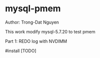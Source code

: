 # mysql-pmem

Author: Trong-Dat Nguyen

This work modify mysql-5.7.20 to test pmem

Part 1: REDO log with NVDIMM

#install
[TODO]

